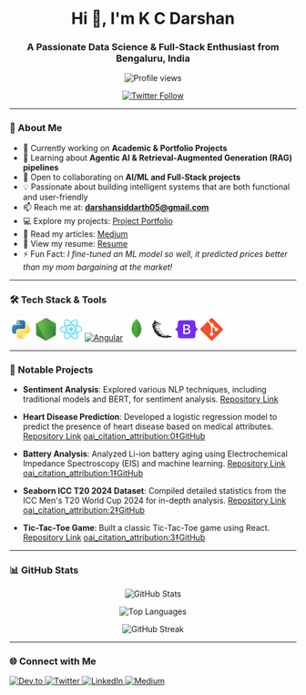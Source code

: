<h1 align="center">Hi 👋, I'm K C Darshan</h1>
<h3 align="center">A Passionate Data Science & Full-Stack Enthusiast from Bengaluru, India</h3>

<p align="center">
  <img src="https://komarev.com/ghpvc/?username=darshan3131&label=Profile%20views&color=0e75b6&style=flat" alt="Profile views" />
</p>

<p align="center">
  <a href="https://twitter.com/cdarshan38905" target="_blank">
    <img src="https://img.shields.io/twitter/follow/cdarshan38905?logo=twitter&style=for-the-badge" alt="Twitter Follow" />
  </a>
</p>

---

### 🧠 About Me

- 🔭 Currently working on **Academic & Portfolio Projects**
- 🌱 Learning about **Agentic AI & Retrieval-Augmented Generation (RAG) pipelines**
- 🤝 Open to collaborating on **AI/ML and Full-Stack projects**
- 💡 Passionate about building intelligent systems that are both functional and user-friendly
- 📫 Reach me at: **darshansiddarth05@gmail.com**
- 💻 Explore my projects: [Project Portfolio](https://shorturl.at/I1Tkd)
- 📝 Read my articles: [Medium](https://medium.com/@darshansiddarth05)
- 📄 View my resume: [Resume](https://shorturl.at/zQhJg)
- ⚡ Fun Fact: *I fine-tuned an ML model so well, it predicted prices better than my mom bargaining at the market!*

---

### 🛠️ Tech Stack & Tools

<p align="left">
  <a href="https://www.python.org/" target="_blank"><img src="https://raw.githubusercontent.com/devicons/devicon/master/icons/python/python-original.svg" alt="Python" width="40" height="40"/></a>
  <a href="https://nodejs.org/" target="_blank"><img src="https://raw.githubusercontent.com/devicons/devicon/master/icons/nodejs/nodejs-original.svg" alt="Node.js" width="40" height="40"/></a>
  <a href="https://reactjs.org/" target="_blank"><img src="https://raw.githubusercontent.com/devicons/devicon/master/icons/react/react-original.svg" alt="React" width="40" height="40"/></a>
  <a href="https://angular.io/" target="_blank"><img src="https://angular.io/assets/images/logos/angular/angular.svg" alt="Angular" width="40" height="40"/></a>
  <a href="https://www.mongodb.com/" target="_blank"><img src="https://raw.githubusercontent.com/devicons/devicon/master/icons/mongodb/mongodb-original.svg" alt="MongoDB" width="40" height="40"/></a>
  <a href="https://flask.palletsprojects.com/" target="_blank"><img src="https://raw.githubusercontent.com/devicons/devicon/master/icons/flask/flask-original.svg" alt="Flask" width="40" height="40"/></a>
  <a href="https://getbootstrap.com/" target="_blank"><img src="https://raw.githubusercontent.com/devicons/devicon/master/icons/bootstrap/bootstrap-plain.svg" alt="Bootstrap" width="40" height="40"/></a>
  <a href="https://git-scm.com/" target="_blank"><img src="https://raw.githubusercontent.com/devicons/devicon/master/icons/git/git-original.svg" alt="Git" width="40" height="40"/></a>
</p>

---

### 📂 Notable Projects

- **Sentiment Analysis**: Explored various NLP techniques, including traditional models and BERT, for sentiment analysis. [Repository Link](https://github.com/darshan3131/Senttiment_analysis)

- **Heart Disease Prediction**: Developed a logistic regression model to predict the presence of heart disease based on medical attributes. [Repository Link](https://github.com/darshan3131/Heart-diesease-Prediction) [oai_citation_attribution:0‡GitHub](https://github.com/darshan3131/Heart-diesease-Prediction?utm_source=chatgpt.com)

- **Battery Analysis**: Analyzed Li-ion battery aging using Electrochemical Impedance Spectroscopy (EIS) and machine learning. [Repository Link](https://github.com/darshan3131/Battery_Analysis) [oai_citation_attribution:1‡GitHub](https://github.com/darshan3131/Battery_Analysis?utm_source=chatgpt.com)

- **Seaborn ICC T20 2024 Dataset**: Compiled detailed statistics from the ICC Men's T20 World Cup 2024 for in-depth analysis. [Repository Link](https://github.com/darshan3131/Seaborn-ICC-T20-2024-Dataset) [oai_citation_attribution:2‡GitHub](https://github.com/darshan3131/Seaborn-ICC-T20-2024-Dataset?utm_source=chatgpt.com)

- **Tic-Tac-Toe Game**: Built a classic Tic-Tac-Toe game using React. [Repository Link](https://github.com/darshan3131/Tic-Tac-toe-) [oai_citation_attribution:3‡GitHub](https://github.com/darshan3131/Tic-Tac-toe-?utm_source=chatgpt.com)

---

### 📊 GitHub Stats

<p align="center">
  <img src="https://github-readme-stats.vercel.app/api?username=darshan3131&show_icons=true&locale=en" alt="GitHub Stats" />
</p>

<p align="center">
  <img src="https://github-readme-stats.vercel.app/api/top-langs?username=darshan3131&show_icons=true&locale=en&layout=compact" alt="Top Languages" />
</p>

<p align="center">
  <img src="https://github-readme-streak-stats.herokuapp.com/?user=darshan3131" alt="GitHub Streak" />
</p>

---

### 🌐 Connect with Me

<p align="left">
  <a href="https://dev.to/k_cdarshan_8b992d2e54175" target="_blank">
    <img src="https://raw.githubusercontent.com/rahuldkjain/github-profile-readme-generator/master/src/images/icons/Social/devto.svg" alt="Dev.to" height="30" width="40" />
  </a>
  <a href="https://twitter.com/cdarshan38905" target="_blank">
    <img src="https://raw.githubusercontent.com/rahuldkjain/github-profile-readme-generator/master/src/images/icons/Social/twitter.svg" alt="Twitter" height="30" width="40" />
  </a>
  <a href="https://linkedin.com/in/darshan-kc-531484245/" target="_blank">
    <img src="https://raw.githubusercontent.com/rahuldkjain/github-profile-readme-generator/master/src/images/icons/Social/linked-in-alt.svg" alt="LinkedIn" height="30" width="40" />
  </a>
  <a href="https://medium.com/@darshansiddarth05" target="_blank">
    <img src="https://raw.githubusercontent.com/rahuldkjain/github-profile-readme-generator/master/src/images/icons/Social/medium.svg" alt="Medium" height="30" width="40" />
  </ 
